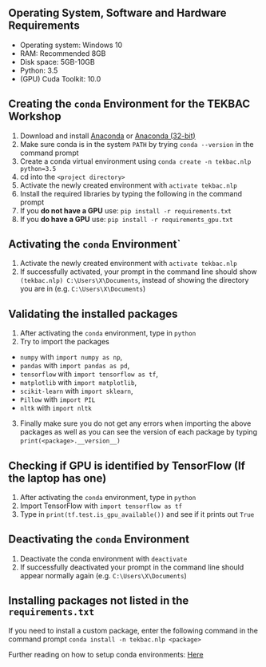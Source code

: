 ## Operating System, Software and Hardware Requirements
* Operating system: Windows 10
* RAM: Recommended 8GB
* Disk space: 5GB-10GB
* Python: 3.5
* (GPU) Cuda Toolkit: 10.0

## Creating the `conda` Environment for the TEKBAC Workshop

1. Download and install [Anaconda](https://repo.continuum.io/archive/Anaconda3-4.2.0-Windows-x86_64.exe) or [Anaconda (32-bit)](https://repo.continuum.io/archive/Anaconda3-4.2.0-Windows-x86.exe)
2. Make sure conda is in the system `PATH` by trying `conda --version` in the command prompt
3. Create a conda virtual environment using `conda create -n tekbac.nlp python=3.5`
4. cd into the `<project directory>`
5. Activate the newly created environment with `activate tekbac.nlp`
6. Install the required libraries by typing the following in the command prompt
7. If you **do not have a GPU** use: `pip install -r requirements.txt`
8. If you **do have a GPU** use: `pip install -r requirements_gpu.txt`

## Activating the `conda` Environment`
1. Activate the newly created environment with `activate tekbac.nlp`
2. If successfully activated, your prompt in the command line should show `(tekbac.nlp) C:\Users\X\Documents`, instead of showing the directory you are in (e.g. `C:\Users\X\Documents`)

## Validating the installed packages
1. After activating the `conda` environment, type in `python`
2. Try to import the packages 
  * `numpy` with `import numpy as np`, 
  * `pandas` with `import pandas as pd`, 
  * `tensorflow` with `import tensorflow as tf`, 
  * `matplotlib` with `import matplotlib`, 
  * `scikit-learn` with `import sklearn`, 
  * `Pillow` with `import PIL`
  * `nltk` with `import nltk`
3. Finally make sure you do not get any errors when importing the above packages as well as you can see the version of each package by typing `print(<package>.__version__)`

## Checking if GPU is identified by TensorFlow (If the laptop has one)
1. After activating the `conda` environment, type in `python`
2. Import TensorFlow with `import tensorflow as tf`
2. Type in `print(tf.test.is_gpu_available())` and see if it prints out `True`

## Deactivating the `conda` Environment
1. Deactivate the conda environment with `deactivate`
2. If successfully deactivated your prompt in the command line should appear normally again (e.g. `C:\Users\X\Documents`)

## Installing packages not listed in the `requirements.txt`

If you need to install a custom package, enter the following command in the command prompt `conda install -n tekbac.nlp <package>`



Further reading on how to setup conda environments: [Here](https://uoa-eresearch.github.io/eresearch-cookbook/recipe/2014/11/20/conda/)